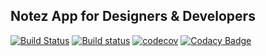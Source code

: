 ## Notez App for Designers & Developers

[![Build Status](https://travis-ci.com/ahmetzeybek/Notes.svg?branch=master)](https://travis-ci.com/ahmetzeybek/Notes)
[![Build status](https://ci.appveyor.com/api/projects/status/9mse0xs7dag5wut2?svg=true)](https://ci.appveyor.com/project/ahmetzeybek/notes)
[![codecov](https://codecov.io/gh/ahmetzeybek/Notes/branch/master/graph/badge.svg?token=4Cg2dol0oB)](https://codecov.io/gh/ahmetzeybek/Notes)
[![Codacy Badge](https://api.codacy.com/project/badge/Grade/26ae10f4ac634447beec3e7d2a7042ef)](https://www.codacy.com/app/hyp3ri0nn/Notes?utm_source=github.com&amp;utm_medium=referral&amp;utm_content=ahmetzeybek/Notes&amp;utm_campaign=Badge_Grade)
